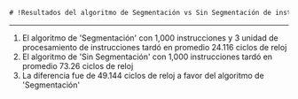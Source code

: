 ```diff
# !Resultados del algoritmo de Segmentación vs Sin Segmentación de instrucciones en una CPU
```
---

1. El algoritmo de 'Segmentación' con 1,000 instrucciones y 3 unidad de procesamiento de instrucciones tardó en promedio 24.116 ciclos de reloj
2. El algoritmo de 'Sin Segmentación' con 1,000 instrucciones tardó en promedio 73.26 ciclos de reloj
3. La diferencia fue de 49.144 ciclos de reloj a favor del algoritmo de 'Segmentación'
